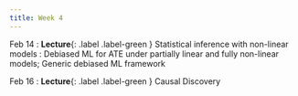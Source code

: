 ```yaml
---
title: Week 4
---
```


Feb 14
: **Lecture**{: .label .label-green } Statistical inference with non-linear models
: Debiased ML for ATE under partially linear and fully non-linear models; Generic debiased ML framework

Feb 16
: **Lecture**{: .label .label-green } Causal Discovery
